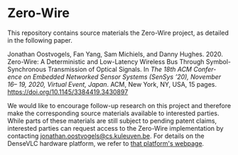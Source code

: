 # Zero-Wire

This repository contains source materials the Zero-Wire project, as detailed in the following paper.

Jonathan Oostvogels, Fan Yang, Sam Michiels, and Danny Hughes. 2020. Zero-Wire: A Deterministic and Low-Latency Wireless Bus Through Symbol-Synchronous Transmission of Optical Signals. In *The 18th ACM Confer- ence on Embedded Networked Sensor Systems (SenSys ’20), November 16– 19, 2020, Virtual Event, Japan*. ACM, New York, NY, USA, 15 pages. https://doi.org/10.1145/3384419.3430897

We would like to encourage follow-up research on this project and therefore make the corresponding source materials available to interested parties. While parts of these materials are still subject to pending patent claims, interested parties can request access to the Zero-Wire implementation by contacting [jonathan.oostvogels@cs.kuleuven.be](mailto:jonathan.oostvogels@cs.kuleuven.be). For details on the DenseVLC hardware platform, we refer to [that platform's webpage](https://www.esat.kuleuven.be/telemic/research/NetworkedSystems/infrastructure/IoT-Lab/vlc-lab/visible-light-communication-testbed).
